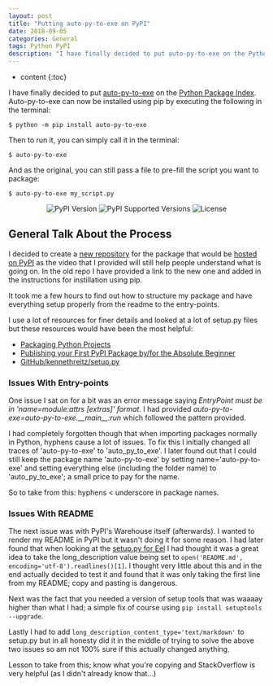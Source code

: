 ```yaml
---
layout: post
title: "Putting auto-py-to-exe on PyPI"
date: 2018-09-05
categories: General
tags: Python PyPI
description: "I have finally decided to put auto-py-to-exe on the Python Package Index. Auto-py-to-exe can now be installed using pip by executing 'pip' install auto-py-to-exe."
---
```


* content
{:toc}

I have finally decided to put [auto-py-to-exe](https://github.com/brentvollebregt/auto-py-to-exe) on the [Python Package Index](https://pypi.org/). Auto-py-to-exe can now be installed using pip by executing the following in the terminal:

```
$ python -m pip install auto-py-to-exe
```

Then to run it, you can simply call it in the terminal:

```
$ auto-py-to-exe
```

And as the original, you can still pass a file to pre-fill the script you want to package:

```
$ auto-py-to-exe my_script.py
```

<div style="text-align: center;">
    <img style="display: inline;" src="https://img.shields.io/pypi/v/auto-py-to-exe.svg" alt="PyPI Version">
    <img style="display: inline;" src="https://img.shields.io/pypi/pyversions/auto-py-to-exe.svg" alt="PyPI Supported Versions">
    <img style="display: inline;" src="https://img.shields.io/pypi/l/auto-py-to-exe.svg" alt="License">
</div>

<!-- more -->

## General Talk About the Process

I decided to create a [new repository](https://github.com/brentvollebregt/auto-py-to-exe-pypi) for the package that would be [hosted on PyPI](https://pypi.org/project/auto-py-to-exe/) as the video that I provided will still help people understand what is going on. In the old repo I have provided a link to the new one and added in the instructions for instillation using pip.

It took me a few hours to find out how to structure my package and have everything setup properly from the readme to the entry-points.

I use a lot of resources for finer details and looked at a lot of setup.py files but these resources would have been the most helpful:
- [Packaging Python Projects](https://packaging.python.org/tutorials/packaging-projects/)
- [Publishing your First PyPI Package by/for the Absolute Beginner](https://jonemo.github.io/neubertify/2017/09/13/publishing-your-first-pypi-package/)
- [GitHub/kennethreitz/setup.py](https://github.com/kennethreitz/setup.py)

### Issues With Entry-points
One issue I sat on for a bit was an error message saying *EntryPoint must be in 'name=module:attrs [extras]' format*. I had provided *auto-py-to-exe=auto-py-to-exe.\_\_main\_\_:run* which followed the pattern provided.

I had completely forgotten though that when importing packages normally in Python, hyphens cause a lot of issues. To fix this I initially changed all traces of 'auto-py-to-exe' to 'auto_py_to_exe'. I later found out that I could still keep the package name 'auto-py-to-exe' by setting name='auto-py-to-exe' and setting everything else (including the folder name) to 'auto_py_to_exe'; a small price to pay for the name.

So to take from this: hyphens < underscore in package names.

### Issues With README
The next issue was with PyPI's Warehouse itself (afterwards). I wanted to render my README in PyPI but it wasn't doing it for some reason. I had later found that when looking at the [setup.py for Eel](https://github.com/ChrisKnott/Eel/blob/master/setup.py) I had thought it was a great idea to take the long_description value being set to `open('README.md', encoding='utf-8').readlines()[1]`. I thought very little about this and in the end actually decided to test it and found that it was only taking the first line from my README; copy and pasting is dangerous.

Next was the fact that you needed a version of setup tools that was waaaay higher than what I had; a simple fix of course using `pip install setuptools --upgrade`.

Lastly I had to add `long_description_content_type='text/markdown'` to setup.py but in all honesty did it in the middle of trying to solve the above two issues so am not 100% sure if this actually changed anything.

Lesson to take from this; know what you're copying and StackOverflow is very helpful (as I didn't already know that...)
